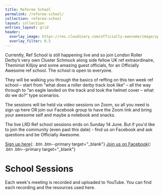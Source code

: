 ```yaml
---
title: Referee School
permalink: /referee-school/
collection: referee-school
layout: collection
entries_layout: grid
header:
  overlay_image: https://res.cloudinary.com/officially-awesome/image/upload/c_lfill,f_auto,g_auto,h_360,q_auto,w_1280/officially-awesome/photos/P4160423_ljqqsi.jpg
  overlay_filter: 0.5
---
```


Currently, Ref School is still happening live and so join London Roller Derby’s very own Cluster Schmuck along side fellow UK ref extraordinaire, Theminist Killjoy and some amazing guest officials, for an Officially Awesome ref school. The school is open to everyone.

They will be walking you through the basics of reffing on this ten week ref school – start from “what does a roller derby track look like” – all the way through to “an eagle landed on the track and took the helmet cover – what do we do?” type scenarios.

The sessions will be held via video sessions on Zoom, so all you need is sign up here OR join our Facebook group to have the Zoom link and bring your awesome self and maybe a notebook and snacks.

The live LRD Ref school sessions ends on Sunday 14 June. But if you'd like to join the community (even past this date) - find us on Facebook and ask questions and be Officially Awesome.

[Sign up here](https://docs.google.com/forms/d/e/1FAIpQLSf4blUxF2OF5vlTdtFy882sEqwIacVIbiw8ndfZjCKLby4tBw/viewform){: .btn .btn--primary target="_blank"} [Join us on Facebook](https://www.facebook.com/groups/LRDRefSchool/){: .btn .btn--primary target="_blank"}

# School Sessions

Each week's meeting is recorded and uploaded to YouTube. You can find each recording and the resources used here.
